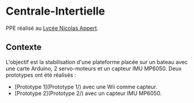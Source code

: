 Centrale-Intertielle
====================

PPE réalisé au [Lycée Nicolas Appert](http://appert.e-lyco.fr/).

Contexte
-----------
L'objectif est la stabilisation d'une plateforme placée sur un bateau avec une carte Arduino, 2 servo-moteurs et un capteur IMU MP6050.
Deux prototypes ont été réalisés :
* [Prototype 1](Prototype 1/) avec une Wii comme capteur.
* [Prototype 2](Prototype 2/) avec un capteur IMU MP6050.
